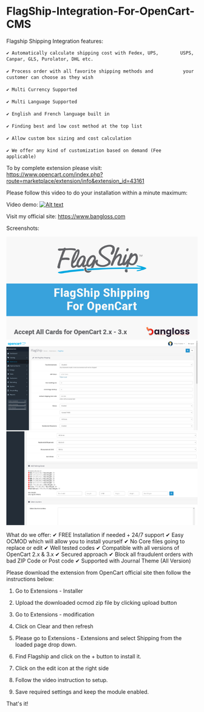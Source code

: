 # FlagShip-Integration-For-OpenCart-CMS
Flagship Shipping Integration features:

    ✔ Automatically calculate shipping cost with Fedex, UPS,        USPS, Canpar, GLS, Purolator, DHL etc. 

    ✔ Process order with all favorite shipping methods and           your customer can choose as they wish 

    ✔ Multi Currency Supported

    ✔ Multi Language Supported

    ✔ English and French language built in

    ✔ Finding best and low cost method at the top list

    ✔ Allow custom box sizing and cost calculation

    ✔ We offer any kind of customization based on demand (Fee        applicable) 

To by complete extension please visit:
https://www.opencart.com/index.php?route=marketplace/extension/info&extension_id=43161

Please follow this video to do your installation within a minute maximum:

Video demo: 
[![Alt text](https://img.youtube.com/vi/RdvKuTwy3YI/0.jpg)](https://www.youtube.com/watch?v=RdvKuTwy3YI)


Visit my official site: <a href="https://www.bangloss.com" target="_blank">https://www.bangloss.com</a>

Screenshots:

<img src="https://github.com/sfaragy/FlagShip-Integration-For-OpenCart-CMS/blob/main/flagship%20shipping%20integration%20L.jpg">

<img src="https://github.com/sfaragy/FlagShip-Integration-For-OpenCart-CMS/blob/main/Screenshot1.png">

<img src="https://github.com/sfaragy/FlagShip-Integration-For-OpenCart-CMS/blob/main/Screenshot2.png">

What do we offer:
    ✔ FREE Installation if needed + 24/7 support
    ✔ Easy OCMOD which will allow you to install yourself
    ✔ No Core files going to replace or edit
    ✔ Well tested codes
    ✔ Compatible with all versions of OpenCart 2.x & 3.x
    ✔ Secured approach
    ✔ Block all fraudulent orders with bad ZIP Code or Post      code
    ✔ Supported with Journal Theme (All Version) 


Please download the extension from OpenCart official site then follow the instructions below:
1. Go to Extensions  - Installer
2. Upload the downloaded ocmod zip file by clicking upload button
3. Go to Extensions - modification
4. Click on Clear and then refresh
5. Please go to Extensions - Extensions and select Shipping from the loaded page drop down.
6. Find Flagship and click on the + button to install it.
7. Click on the edit icon at the right side
8. Follow the video instruction to setup.

9. Save required settings and keep the module enabled. 

That's it!








